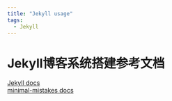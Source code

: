 ```yaml
---
title: "Jekyll usage"
tags:
  - Jekyll
---
```


# Jekyll博客系统搭建参考文档

[Jekyll docs][jekyll-docs]  
[minimal-mistakes docs][minimal-mistakes]




[minimal-mistakes]: https://mmistakes.github.io/minimal-mistakes/docs/quick-start-guide/
[jekyll-docs]: https://www.jekyll.com.cn/docs/